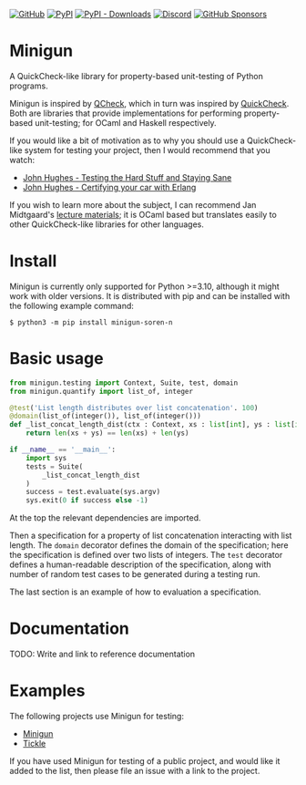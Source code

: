 [![GitHub](https://img.shields.io/github/license/soren-n/tickle)](https://github.com/soren-n/tickle/blob/main/LICENSE)
[![PyPI](https://img.shields.io/pypi/v/minigun-soren-n)](https://pypi.org/project/minigun-soren-n/)
[![PyPI - Downloads](https://img.shields.io/pypi/dm/minigun-soren-n)](https://pypi.org/project/minigun-soren-n/)
[![Discord](https://img.shields.io/discord/931473325543268373?label=discord)](https://discord.gg/bddF43Vk2q)
[![GitHub Sponsors](https://img.shields.io/github/sponsors/soren-n)](https://github.com/sponsors/soren-n)

# Minigun
A QuickCheck-like library for property-based unit-testing of Python programs.

Minigun is inspired by [QCheck](https://github.com/c-cube/qcheck), which in turn was inspired by [QuickCheck](https://github.com/nick8325/quickcheck). Both are libraries that provide implementations for performing property-based unit-testing; for OCaml and Haskell respectively.

If you would like a bit of motivation as to why you should use a QuickCheck-like system for testing your project, then I would recommend that you watch:
- [John Hughes - Testing the Hard Stuff and Staying Sane](https://www.youtube.com/watch?v=zi0rHwfiX1Q)
- [John Hughes - Certifying your car with Erlang](https://vimeo.com/68331689)

If you wish to learn more about the subject, I can recommend Jan Midtgaard's [lecture materials](https://janmidtgaard.dk/quickcheck/index.html); it is OCaml based but translates easily to other QuickCheck-like libraries for other languages.

# Install
Minigun is currently only supported for Python >=3.10, although it might work with older versions. It is distributed with pip and can be installed with the following example command:
```
$ python3 -m pip install minigun-soren-n
```

# Basic usage
```Python
from minigun.testing import Context, Suite, test, domain
from minigun.quantify import list_of, integer

@test('List length distributes over list concatenation'. 100)
@domain(list_of(integer()), list_of(integer()))
def _list_concat_length_dist(ctx : Context, xs : list[int], ys : list[int]):
    return len(xs + ys) == len(xs) + len(ys)

if __name__ == '__main__':
    import sys
    tests = Suite(
        _list_concat_length_dist
    )
    success = test.evaluate(sys.argv)
    sys.exit(0 if success else -1)
```
At the top the relevant dependencies are imported.

Then a specification for a property of list concatenation interacting with list length. The `domain` decorator defines the domain of the specification; here the specification is defined over two lists of integers. The `test` decorator defines a human-readable description of the specification, along with number of random test cases to be generated during a testing run.

The last section is an example of how to evaluation a specification.

# Documentation
TODO: Write and link to reference documentation

# Examples
The following projects use Minigun for testing:
- [Minigun](https://github.com/soren-n/minigun/tree/main/tests)
- [Tickle](https://github.com/soren-n/tickle/tree/main/tests)

If you have used Minigun for testing of a public project, and would like it added to the list, then please file an issue with a link to the project.
